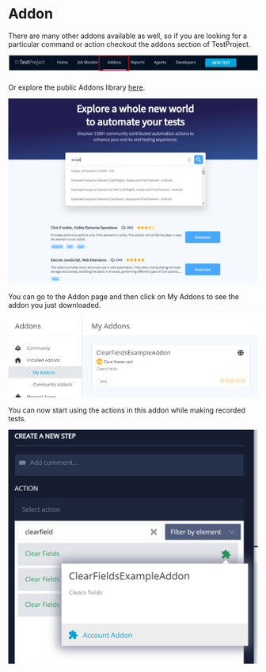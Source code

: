 # Addon

There are many other addons available as well, so if you are looking for a particular command or action checkout the addons section of TestProject.

![Alt text](../AutomationTesting(TestProject)/_images/Addon.png)

Or explore the public Addons library [here](https://addons.testproject.io/).

![Alt text](../AutomationTesting(TestProject)/_images/addons-library-TestProject.png)

You can go to the Addon page and then click on My Addons to see the addon you just downloaded.

![Alt text](../AutomationTesting(TestProject)/_images/InstalledAddon.png)

You can now start using the actions in this addon while making recorded tests. 

![Alt text](../AutomationTesting(TestProject)/_images/AddAddon.png)